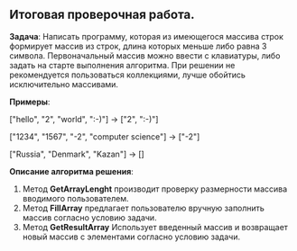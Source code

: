 ## Итоговая проверочная работа.

**Задача**: Написать программу, которая из имеющегося массива строк формирует массив из строк, длина которых меньше либо равна 3 символа. Первоначальный массив можно ввести с клавиатуры, либо задать на старте выполнения алгоритма. При решении не рекомендуется пользоваться коллекциями, лучше обойтись исключительно массивами.

**Примеры**:

["hello", "2", "world", ":-)"] -> ["2", ":-)"]

["1234", "1567", "-2", "computer science"] -> ["-2"]

["Russia", "Denmark", "Kazan"] -> []

**Описание алгоритма решения**: 

1. Метод __GetArrayLenght__ производит проверку размерности массива вводимого пользователем.
2. Метод __FillArray__ предлагает пользователю вручную заполнить массив согласно условию задачи.
3. Метод __GetResultArray__ Использует введенный массив и возвращает новый массив с элементами согласно условию задачи. 

